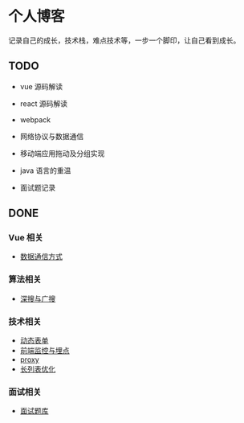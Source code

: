 # 个人博客

记录自己的成长，技术栈，难点技术等，一步一个脚印，让自己看到成长。

## TODO

- vue 源码解读
- react 源码解读
- webpack
- 网络协议与数据通信
- 移动端应用拖动及分组实现
- java 语言的重温

- 面试题记录

## DONE

### Vue 相关

- [数据通信方式](./Vue/数据通信.md)

### 算法相关

- [深搜与广搜](./Algorithms/深搜与广搜.md)

### 技术相关

- [动态表单](./Technology/动态表单存储及拓展.md)
- [前端监控与埋点](./Technology/前端监控与埋点.md)
- [proxy](./Technology/proxy.md)
- [长列表优化](./Technology/长列表优化.md)

### 面试相关

- [面试题库](./Other/interview.md)
